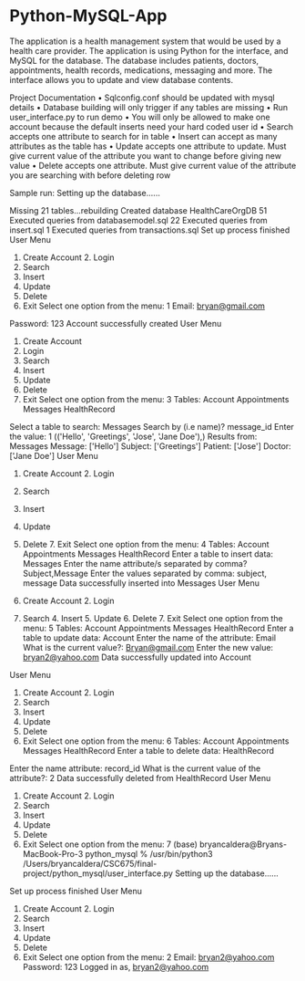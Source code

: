 # Python-MySQL-App

The application is a health management system that would be used by a health care provider. The application is using Python for the interface, and MySQL for the database. The database includes patients, doctors, appointments, health records, medications, messaging and more. The interface allows you to update and view database contents.

Project Documentation
• Sqlconfig.conf should be updated with mysql details
• Database building will only trigger if any tables are missing
• Run user_interface.py to run demo
• You will only be allowed to make one account because the default inserts
need your hard coded user id
• Search accepts one attribute to search for in table
• Insert can accept as many attributes as the table has
• Update accepts one attribute to update. Must give current value of the
attribute you want to change before giving new value
• Delete accepts one attribute. Must give current value of the attribute you
are searching with before deleting row

Sample run:
Setting up the database......

Missing 21 tables...rebuilding
Created database HealthCareOrgDB
51 Executed queries from databasemodel.sql 22 Executed queries from insert.sql
1 Executed queries from transactions.sql
Set up process finished
User Menu
1. Create Account 2. Login
3. Search
4. Insert
5. Update
6. Delete
7. Exit
Select one option from the menu: 1 Email: bryan@gmail.com

Password: 123
Account successfully created User Menu
1. Create Account
2. Login
3. Search
4. Insert
5. Update
6. Delete
7. Exit
Select one option from the menu: 3
Tables: Account Appointments Messages HealthRecord

Select a table to search: Messages Search by (i.e name)? message_id Enter the value: 1
(('Hello', 'Greetings', 'Jose', 'Jane Doe'),) Results from: Messages
Message: ['Hello']
Subject: ['Greetings']
Patient: ['Jose'] Doctor: ['Jane Doe']
User Menu
1. Create Account 2. Login
3. Search
4. Insert
5. Update

6. Delete 7. Exit
Select one option from the menu: 4
Tables: Account Appointments Messages HealthRecord
Enter a table to insert data: Messages
Enter the name attribute/s separated by comma? Subject,Message Enter the values separated by comma: subject, message
Data successfully inserted into Messages
User Menu
1. Create Account 2. Login

3. Search 4. Insert 5. Update 6. Delete 7. Exit
Select one option from the menu: 5
Tables: Account Appointments Messages HealthRecord
Enter a table to update data: Account
Enter the name of the attribute: Email
What is the current value?: Bryan@gmail.com Enter the new value: bryan2@yahoo.com Data successfully updated into Account

User Menu
1. Create Account 2. Login
3. Search
4. Insert
5. Update
6. Delete
7. Exit
Select one option from the menu: 6
Tables: Account Appointments Messages HealthRecord
Enter a table to delete data: HealthRecord

Enter the name attribute: record_id
What is the current value of the attribute?: 2 Data successfully deleted from HealthRecord
User Menu
1. Create Account 2. Login
3. Search
4. Insert
5. Update
6. Delete
7. Exit
Select one option from the menu: 7
(base) bryancaldera@Bryans-MacBook-Pro-3 python_mysql % /usr/bin/python3 /Users/bryancaldera/CSC675/final-project/python_mysql/user_interface.py Setting up the database......

Set up process finished
User Menu
1. Create Account 2. Login
3. Search
4. Insert
5. Update
6. Delete
7. Exit
Select one option from the menu: 2 Email: bryan2@yahoo.com Password: 123
Logged in as, bryan2@yahoo.com
